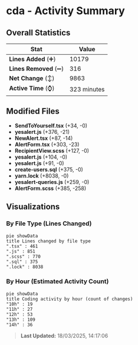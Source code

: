# cda - Activity Summary 

## Overall Statistics

| Stat                   | Value                                                             |
| ---------------------- | ----------------------------------------------------------------- |
| **Lines Added** (➕)   | 10179                                          |
| **Lines Removed** (➖) | 316                                        |
| **Net Change** (↕)    | 9863                |
| **Active Time** (⌚)   | 323 minutes |


## Modified Files
- **SendToYourself.tsx** (+34, -0)
- **yesalert.js** (+376, -21)
- **NewAlert.tsx** (+87, -14)
- **AlertForm.tsx** (+303, -23)
- **RecipientView.scss** (+127, -0)
- **yesalert.js** (+104, -0)
- **yesalert.js** (+91, -0)
- **create-users.sql** (+375, -0)
- **yarn.lock** (+8038, -0)
- **yesalert-queries.js** (+259, -0)
- **AlertForm.scss** (+385, -258)

## Visualizations

### By File Type (Lines Changed)

```mermaid
pie showData
title Lines changed by file type
".tsx" : 461
".js" : 851
".scss" : 770
".sql" : 375
".lock" : 8038
```

### By Hour (Estimated Activity Count)

```mermaid
pie showData
title Coding activity by hour (count of changes)
"10h" : 19
"11h" : 27
"12h" : 53
"13h" : 109
"14h" : 36
```


> **Last Updated:** 18/03/2025, 14:17:06